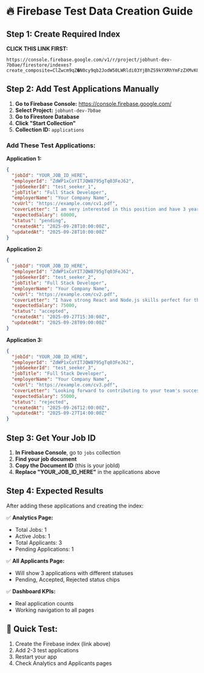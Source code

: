 # 🔥 Firebase Test Data Creation Guide

## Step 1: Create Required Index
**CLICK THIS LINK FIRST:**
```
https://console.firebase.google.com/v1/r/project/jobhunt-dev-7b0ae/firestore/indexes?create_composite=ClZwcm9qZ�N0cy9qb2JodW50LWRldi03YjBhZS9kYXRhYmFzZXMvKGRlZmF1bHQpL2NvbGxlY3Rpb25Hcm91cHMvYXBwbGljYXRpb25zL2luZGV4ZXMvXxABGg4KCmVtcGxveWVySWQQARoNCgljcmVhdGVkQXQQAhoMCghfX25hbWVfXxAC
```

## Step 2: Add Test Applications Manually

1. **Go to Firebase Console:** https://console.firebase.google.com/
2. **Select Project:** `jobhunt-dev-7b0ae`
3. **Go to Firestore Database**
4. **Click "Start Collection"** 
5. **Collection ID:** `applications`

### **Add These Test Applications:**

**Application 1:**
```json
{
  "jobId": "YOUR_JOB_ID_HERE", 
  "employerId": "ZdWP1xCoYITJQW8795gTq03FeJ62",
  "jobSeekerId": "test_seeker_1",
  "jobTitle": "Full Stack Developer",
  "employerName": "Your Company Name",
  "cvUrl": "https://example.com/cv1.pdf",
  "coverLetter": "I am very interested in this position and have 3 years of experience.",
  "expectedSalary": 60000,
  "status": "pending",
  "createdAt": "2025-09-28T10:00:00Z",
  "updatedAt": "2025-09-28T10:00:00Z"
}
```

**Application 2:**
```json
{
  "jobId": "YOUR_JOB_ID_HERE",
  "employerId": "ZdWP1xCoYITJQW8795gTq03FeJ62", 
  "jobSeekerId": "test_seeker_2",
  "jobTitle": "Full Stack Developer",
  "employerName": "Your Company Name",
  "cvUrl": "https://example.com/cv2.pdf",
  "coverLetter": "I have strong React and Node.js skills perfect for this role.",
  "expectedSalary": 75000,
  "status": "accepted",
  "createdAt": "2025-09-27T15:30:00Z",
  "updatedAt": "2025-09-28T09:00:00Z"
}
```

**Application 3:**
```json
{
  "jobId": "YOUR_JOB_ID_HERE",
  "employerId": "ZdWP1xCoYITJQW8795gTq03FeJ62",
  "jobSeekerId": "test_seeker_3", 
  "jobTitle": "Full Stack Developer",
  "employerName": "Your Company Name",
  "cvUrl": "https://example.com/cv3.pdf",
  "coverLetter": "Looking forward to contributing to your team's success.",
  "expectedSalary": 55000,
  "status": "rejected",
  "createdAt": "2025-09-26T12:00:00Z",
  "updatedAt": "2025-09-27T14:00:00Z"
}
```

## Step 3: Get Your Job ID

1. **In Firebase Console**, go to `jobs` collection
2. **Find your job document** 
3. **Copy the Document ID** (this is your jobId)
4. **Replace "YOUR_JOB_ID_HERE"** in the applications above

## Step 4: Expected Results

After adding these applications and creating the index:

✅ **Analytics Page:**
- Total Jobs: 1
- Active Jobs: 1  
- Total Applicants: 3
- Pending Applications: 1

✅ **All Applicants Page:**
- Will show 3 applications with different statuses
- Pending, Accepted, Rejected status chips

✅ **Dashboard KPIs:**
- Real application counts
- Working navigation to all pages

## 🚀 Quick Test:
1. Create the Firebase index (link above)
2. Add 2-3 test applications
3. Restart your app
4. Check Analytics and Applicants pages
